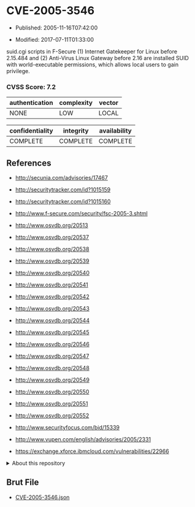 # CVE-2005-3546

- Published: 2005-11-16T07:42:00

- Modified: 2017-07-11T01:33:00

suid.cgi scripts in F-Secure (1) Internet Gatekeeper for Linux before 2.15.484 and (2) Anti-Virus Linux Gateway before 2.16 are installed SUID with world-executable permissions, which allows local users to gain privilege.

### CVSS Score: **7.2**

| authentication | complexity | vector |
| --- | --- | --- |
| NONE | LOW | LOCAL |

| confidentiality | integrity | availability |
| --- | --- | --- |
| COMPLETE | COMPLETE | COMPLETE |

## References

* http://secunia.com/advisories/17467

* http://securitytracker.com/id?1015159

* http://securitytracker.com/id?1015160

* http://www.f-secure.com/security/fsc-2005-3.shtml

* http://www.osvdb.org/20513

* http://www.osvdb.org/20537

* http://www.osvdb.org/20538

* http://www.osvdb.org/20539

* http://www.osvdb.org/20540

* http://www.osvdb.org/20541

* http://www.osvdb.org/20542

* http://www.osvdb.org/20543

* http://www.osvdb.org/20544

* http://www.osvdb.org/20545

* http://www.osvdb.org/20546

* http://www.osvdb.org/20547

* http://www.osvdb.org/20548

* http://www.osvdb.org/20549

* http://www.osvdb.org/20550

* http://www.osvdb.org/20551

* http://www.osvdb.org/20552

* http://www.securityfocus.com/bid/15339

* http://www.vupen.com/english/advisories/2005/2331

* https://exchange.xforce.ibmcloud.com/vulnerabilities/22966

<details>
<summary>About this repository</summary> 

  This repository is part of the project [Live Hack CVE](https://github.com/Live-Hack-CVE). Main website can be found [www.live-hack.org](https://www.live-hack.org) 
  
  Made by [Sn0wAlice](https://github.com/Sn0wAlice) for the people that care about security and need to have a feed of the latest CVEs. Hope you enjoy it, don't forget to star the repo and follow me on [Twitter](https://twitter.com/Sn0wAlice) and [Github](https://github.com/Sn0wAlice). And that is my [personnal website](https://www.alice-snow.me/)

  - [Home Page](https://github.com/Live-Hack-CVE)
  - [Framework](https://github.com/Live-Hack-CVE/cve-framework)
  - [CVE database](https://github.com/Live-Hack-CVE/full_database)
  - [Changelog](https://github.com/Live-Hack-CVE/Changelog)
</details>

## Brut File

* [CVE-2005-3546.json](https://raw.githubusercontent.com/Live-Hack-CVE/full_database/main/cves/2005/CVE-2005-3546.json)

